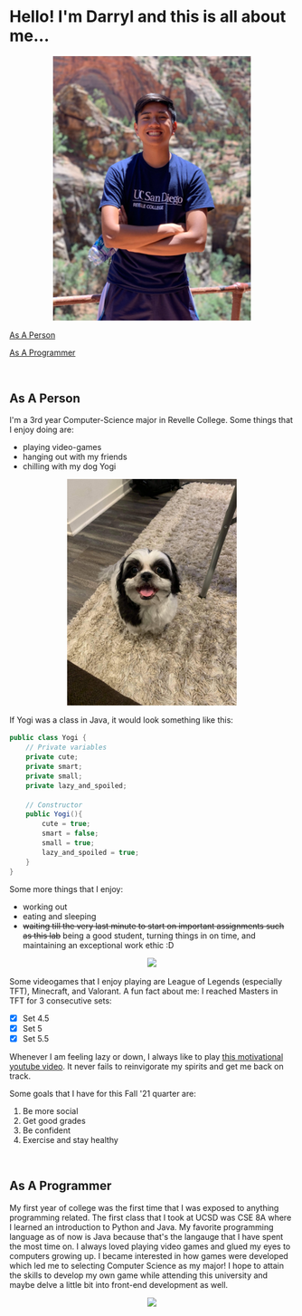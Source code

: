 # **Hello! I'm Darryl and this is all about me...**

<p style = "text-align:center;"><img src = "./utah_2019.jpg" width="350">

<br/>

[As A Person](#as-a-person)

[As A Programmer](#as-a-programmer)

<br/>

## **As A Person**

I'm a 3rd year Computer-Science major in Revelle College. Some things that I enjoy doing are:
- playing video-games
- hanging out with my friends
- chilling with my dog Yogi
<p style = "text-align:center;"><img src = "./yogi_smiley.JPG" width="300">

<br/>

If Yogi was a class in Java, it would look something like this:
```java
public class Yogi {
    // Private variables
    private cute;
    private smart;
    private small;
    private lazy_and_spoiled;

    // Constructor
    public Yogi(){
        cute = true;
        smart = false;
        small = true;
        lazy_and_spoiled = true;
    }
}
```
Some more things that I enjoy:
- working out
- eating and sleeping
- ~~waiting till the very last minute to start on important assignments such as this lab~~ being a good student, turning things in on time, and maintaining an exceptional work ethic :D

<p style = "text-align:center;"><img src = "https://i2.wp.com/rollercoasteryears.com/wp-content/uploads/Thrive-During-Finals-.jpg?fit=1000%2C667&ssl=1" width="300"/>

<br/>

Some videogames that I enjoy playing are League of Legends (especially TFT), Minecraft, and Valorant. A fun fact about me: I reached Masters in TFT for 3 consecutive sets:
- [x] Set 4.5
- [x] Set 5
- [x] Set 5.5

Whenever I am feeling lazy or down, I always like to play [this motivational youtube video](https://www.youtube.com/watch?v=tYzMYcUty6s). It never fails to reinvigorate my spirits and get me back on track.

Some goals that I have for this Fall '21 quarter are:
1. Be more social
2. Get good grades
3. Be confident
4. Exercise and stay healthy

<br/>

## **As A Programmer**
My first year of college was the first time that I was exposed to anything programming related. The first class that I took at UCSD was CSE 8A where I learned an introduction to Python and Java. My favorite programming language as of now is Java because that's the langauge that I have spent the most time on. I always loved playing video games and glued my eyes to computers growing up. I became interested in how games were developed which led me to selecting Computer Science as my major! I hope to attain the skills to develop my own game while attending this university and maybe delve a little bit into front-end development as well.
<p style = "text-align:center;"><img src = "https://thumbs.dreamstime.com/z/happy-smiling-hacker-man-using-mobile-smartphone-men-doing-telecommunications-fraud-successfully-blackmail-many-money-feeling-102188396.jpg" width="350">

